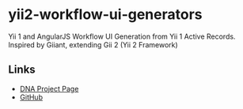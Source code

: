 yii2-workflow-ui-generators
===========

Yii 1 and AngularJS Workflow UI Generation from Yii 1 Active Records. Inspired by Giiant, extending Gii 2 (Yii 2 Framework)

Links
-----

- [DNA Project Page](http://neamlabs.com/dna-project-base/)
- [GitHub](https://github.com/neam/yii2-workflow-ui-generators)
